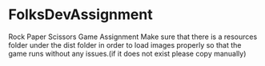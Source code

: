 # FolksDevAssignment
Rock Paper Scissors Game Assignment
Make sure that there is a resources folder under the dist folder in order to load images properly
so that the game runs without any issues.(if it does not exist please copy manually)
